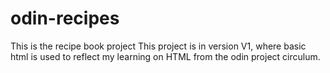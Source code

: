 # odin-recipes
This is the recipe book project
This project is in version V1, where basic html is used to reflect my learning on HTML from the odin project circulum.

